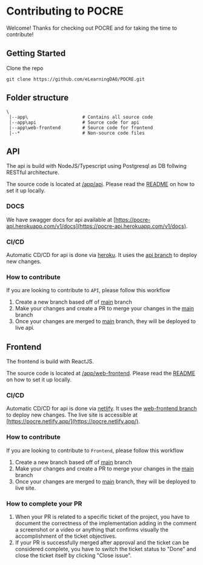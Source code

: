 # Contributing to POCRE
Welcome! Thanks for checking out POCRE and for taking the time to contribute!

## Getting Started
Clone the repo
```
git clone https://github.com/eLearningDAO/POCRE.git
```

## Folder structure
```
\
 |--app\                    # Contains all source code
 |--app\api                 # Source code for api
 |--app\web-frontend        # Source code for frontend
 |--*                       # Non-source code files
```

## API
The api is build with NodeJS/Typescript using Postgresql as DB follwing RESTful architecture. 

The source code is located at [/app/api](/app/api/). Please read the [README](/app/api/README.md) on how to set it up locally.

### DOCS
We have swagger docs for api available at [https://pocre-api.herokuapp.com/v1/docs](https://pocre-api.herokuapp.com/v1/docs).

### CI/CD
Automatic CD/CD for api is done via [heroku](https://heroku.com). It uses the [api branch](https://github.com/eLearningDAO/POCRE/tree/api) to deploy new changes.

### How to contribute
If you are looking to contribute to `API`, please follow this workflow

1. Create a new branch based off of [main](https://github.com/eLearningDAO/POCRE/tree/main) branch
2. Make your changes and create a PR to merge your changes in the [main](https://github.com/eLearningDAO/POCRE/tree/main) branch
3. Once your changes are merged to [main](https://github.com/eLearningDAO/POCRE/tree/main) branch, they will be deployed to live api.

## Frontend
The frontend is build with ReactJS.

The source code is located at [/app/web-frontend](/app/web-frontend/). Please read the [README](/app/web-frontend/README.md) on how to set it up locally.

### CI/CD
Automatic CD/CD for api is done via [netlify](https://netlify.com). It uses the [web-frontend branch](https://github.com/eLearningDAO/POCRE/tree/web-frontend) to deploy new changes. The live site is accessible at [https://pocre.netlify.app/](https://pocre.netlify.app/).

### How to contribute
If you are looking to contribute to `Frontend`, please follow this workflow

1. Create a new branch based off of [main](https://github.com/eLearningDAO/POCRE/tree/main) branch
2. Make your changes and create a PR to merge your changes in the [main](https://github.com/eLearningDAO/POCRE/tree/main) branch
3. Once your changes are merged to [main](https://github.com/eLearningDAO/POCRE/tree/main) branch, they will be deployed to live site.

### How to complete your PR
1. When your PR is related to a specific ticket of the project, you have to document the correctness of the implementation adding in the comment a screenshot or a video or anything that confirms visually the accomplishment of the ticket objectives.
2. If your PR is successfully merged after approval and the ticket can be considered complete, you have to switch the ticket status to "Done" and close the ticket itself by clicking "Close issue".
